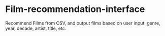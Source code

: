 # Film-recommendation-interface
 Recommend Films from CSV, and output films based on user input: genre, year, decade, artist, title, etc.